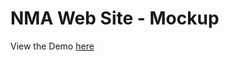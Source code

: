 # NMA Web Site - Mockup
View the Demo [here](https://marisumidamiyashiro.github.io/nma-website-mockup-v2/)
